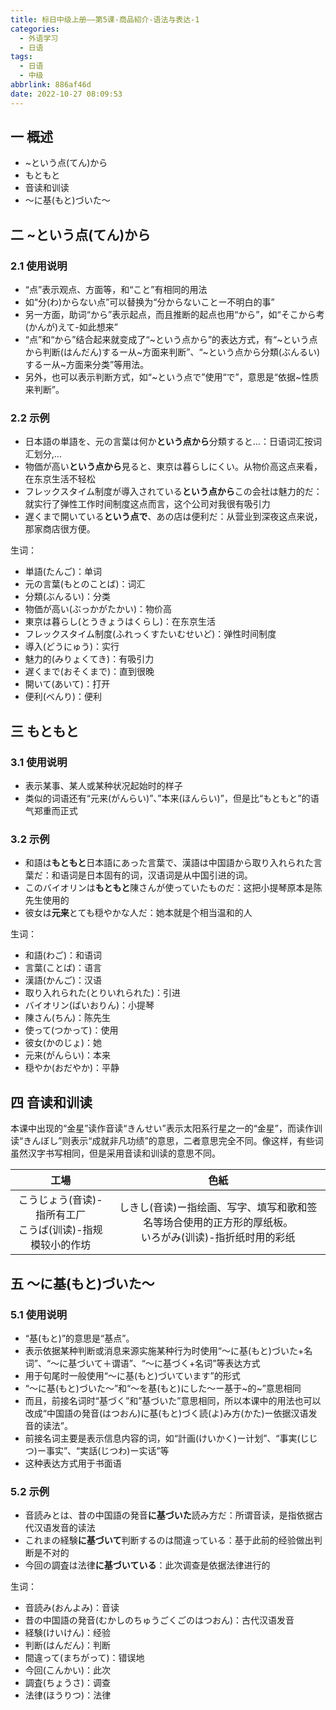 ```yaml
---
title: 标日中级上册——第5课-商品紹介-语法与表达-1
categories:
  - 外语学习
  - 日语
tags:
  - 日语
  - 中级
abbrlink: 886af46d
date: 2022-10-27 08:09:53
---
```

## 一 概述

* ~という点(てん)から
* もともと
* 音读和训读
* ～に基(もと)づいた～

<!--more-->

## 二 ~という点(てん)から

### 2.1 使用说明

* “点”表示观点、方面等，和“こと”有相同的用法
* 如“分(わ)からない点”可以替换为“分からないことー不明白的事”
* 另一方面，助词“から”表示起点，而且推断的起点也用“から”，如“そこから考(かんが)えて-如此想来”
* “点”和“から”结合起来就变成了“\~という点から”的表达方式，有“\~という点から判断(はんだん)するー从~方面来判断”、“\~という点から分類(ぶんるい)するー从~方面来分类”等用法。
* 另外，也可以表示判断方式，如“\~という点で”使用“で”，意思是“依据\~性质来判断”。

### 2.2 示例

* 日本語の単語を、元の言葉は何か**という点から**分類すると…：日语词汇按词汇划分,...
* 物価が高い**という点から**見ると、東京は暮らしにくい。从物价高这点来看，在东京生活不轻松
* フレックスタイム制度が導入されている**という点から**この会社は魅力的だ：就实行了弹性工作时间制度这点而言，这个公司对我很有吸引力
* 遅くまで開いている**という点で**、あの店は便利だ：从营业到深夜这点来说，那家商店很方便。

生词：

* 単語(たんご)：单词
* 元の言葉(もとのことば)：词汇
* 分類(ぶんるい)：分类
* 物価が高い(ぶっかがたかい)：物价高
* 東京は暮らし(とうきょうはくらし)：在东京生活
* フレックスタイム制度(ふれっくすたいむせいど)：弹性时间制度
* 導入(どうにゅう)：实行
* 魅力的(みりょくてき)：有吸引力
* 遅くまで(おそくまで)：直到很晚
* 開いて(あいて)：打开
* 便利(べんり)：便利

## 三 もともと

### 3.1 使用说明

* 表示某事、某人或某种状况起始时的样子
* 类似的词语还有“元来(がんらい)”、”本来(ほんらい)”，但是比“もともと”的语气郑重而正式

### 3.2 示例

* 和語は**もともと**日本語にあった言葉で、漢語は中国語から取り入れられた言葉だ：和语词是日本固有的词，汉语词是从中国引进的词。
* このバイオリンは**もともと**陳さんが使っていたものだ：这把小提琴原本是陈先生使用的
* 彼女は**元来**とても穏やかな人だ：她本就是个相当温和的人

生词：

* 和語(わご)：和语词
* 言葉(ことば)：语言
* 漢語(かんご)：汉语
* 取り入れられた(とりいれられた)：引进
* バイオリン(ばいおりん)：小提琴
* 陳さん(ちん)：陈先生
* 使って(つかって)：使用
* 彼女(かのじょ)：她
* 元来(がんらい)：本来
* 穏やか(おだやか)：平静

## 四 音读和训读

本课中出现的“金星”读作音读“きんせい”表示太阳系行星之一的“金星”，而读作训读“きんぼし”则表示“成就非凡功绩”的意思，二者意思完全不同。像这样，有些词虽然汉字书写相同，但是采用音读和训读的意思不同。

|                             工場                             |                             色紙                             |
| :----------------------------------------------------------: | :----------------------------------------------------------: |
| こうじょう(音读)-指所有工厂<br>こうば(训读)-指规模较小的作坊 | しきし(音读)ー指绘画、写字、填写和歌和签名等场合使用的正方形的厚纸板。<br>いろがみ(训读)-指折纸时用的彩纸 |

## 五 ～に基(もと)づいた～

### 5.1 使用说明

* “基(もと)”的意思是“基点”。
* 表示依据某种判断或消息来源实施某种行为时使用“～に基(もと)づいた+名词”、“～に基づいて＋谓语”、“～に基づく+名词”等表达方式
* 用于句尾时一般使用“～に基(もと)づいています”的形式
* “～に基(もと)づいた～”和“～を基(もと)にした～ー基于~的~”意思相同
* 而且，前接名词时“基づく”和”基づいた”意思相同，所以本课中的用法也可以改成“中国語の発音(はつおん)に基(もと)づく読(よ)み方(かた)ー依据汉语发音的读法”。
* 前接名词主要是表示信息内容的词，如“計画(けいかく)ー计划”、“事実(じじつ)ー事实”、“実話(じつわ)ー实话”等
* 这种表达方式用于书面语

### 5.2 示例

* 音読みとは、昔の中国語の発音**に基づいた**読み方だ：所谓音读，是指依据古代汉语发音的读法
* これまの経験**に基づいて**判断するのは間違っている：基于此前的经验做出判断是不对的
* 今回の調査は法律**に基づいている**：此次调查是依据法律进行的

生词：

* 音読み(おんよみ)：音读
* 昔の中国語の発音(むかしのちゅうごくごのはつおん)：古代汉语发音
* 経験(けいけん)：经验
* 判断(はんだん)：判断
* 間違って(まちがって)：错误地
* 今回(こんかい)：此次
* 調査(ちょうさ)：调查
* 法律(ほうりつ)：法律




